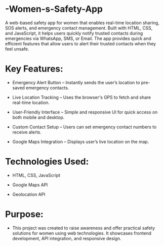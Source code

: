 # -Women-s-Safety-App
A web-based safety app for women that enables real-time location sharing, SOS alerts, and emergency contact management. Built with HTML, CSS, and JavaScript, it helps users quickly notify trusted contacts during emergencies via WhatsApp, SMS, or Email.
The app provides quick and efficient features that allow users to alert their trusted contacts when they feel unsafe.


# Key Features:

- Emergency Alert Button – Instantly sends the user’s location to pre-saved emergency contacts.

- Live Location Tracking – Uses the browser's GPS to fetch and share real-time location.

- User-Friendly Interface – Simple and responsive UI for quick access on both mobile and desktop.

- Custom Contact Setup – Users can set emergency contact numbers to receive alerts.

- Google Maps Integration – Displays user’s live location on the map.



# Technologies Used:

- HTML, CSS, JavaScript

- Google Maps API

- Geolocation API



# Purpose:

- This project was created to raise awareness and offer practical safety solutions for women using web technologies. It showcases frontend development, API integration, and responsive design.
